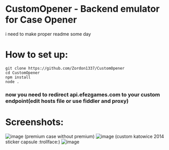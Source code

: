 # CustomOpener - Backend emulator for Case Opener
i need to make proper readme some day

# How to set up:
```
git clone https://github.com/Zordon1337/CustomOpener
cd CustomOpener
npm install
node .
```
### now you need to redirect api.efezgames.com to your custom endpoint(edit hosts file or use fiddler and proxy)


# Screenshots:
![image](https://github.com/Zordon1337/CustomOpener/assets/65111609/11eb714c-d7c0-4c96-962c-396ca1053946)
(premium case without premium)
![image](https://github.com/Zordon1337/CustomOpener/assets/65111609/c83f64eb-68eb-4768-ad9e-333ee841eab4)
(custom katowice 2014 sticker capsule :trollface:)
![image](https://github.com/Zordon1337/CustomOpener/assets/65111609/9e7a3257-49cd-4101-b542-a2d3f692a83b)

